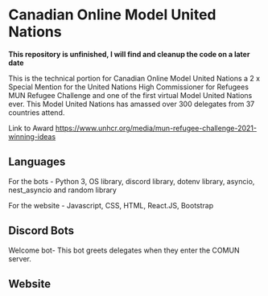 # Canadian Online Model United Nations 

<strong> This repository is unfinished, I will find and cleanup the code on a later date</strong>

This is the technical portion for Canadian Online Model United Nations a 2 x Special Mention for the United Nations
High Commissioner for Refugees MUN Refugee Challenge and one of the first virtual Model United Nations ever. 
This Model United Nations has amassed over 300 delegates from 37 countries attend. 

Link to Award https://www.unhcr.org/media/mun-refugee-challenge-2021-winning-ideas

<h2> Languages </h2>
For the bots - Python 3, OS library, discord library, dotenv library, asyncio, nest_asyncio and random library

For the website - Javascript, CSS, HTML, React.JS, Bootstrap

<h2> Discord Bots </h2>
Welcome bot- This bot greets delegates when they enter the COMUN server. 

<h2> Website </h2>
